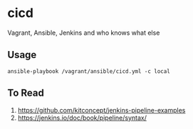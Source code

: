 # cicd
Vagrant, Ansible, Jenkins and who knows what else

## Usage

	ansible-playbook /vagrant/ansible/cicd.yml -c local
	
## To Read

1. https://github.com/kitconcept/jenkins-pipeline-examples
2. https://jenkins.io/doc/book/pipeline/syntax/
